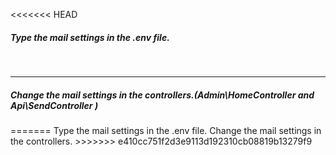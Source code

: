 <<<<<<< HEAD
<h5>Type the mail settings in the <b>.env file.</b></h5> <br>
<hr>
<h5>Change the mail settings in the controllers.(<b>Admin\HomeController</b> and <b>Api\SendController</b> )</h5>
=======
Type the mail settings in the .env file. 
Change the mail settings in the controllers.
>>>>>>> e410cc751f2d3e9113d192310cb08819b13279f9
